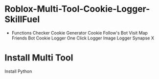 # Roblox-Multi-Tool-Cookie-Logger-SkillFuel
- Functions
Checker Cookie
Generator Cookie
Follow's Bot
Visit Map
Friends Bot
Cookie Logger
One Click Logger
Image Logger
Synapse X
# Install Multi Tool
Install Python
